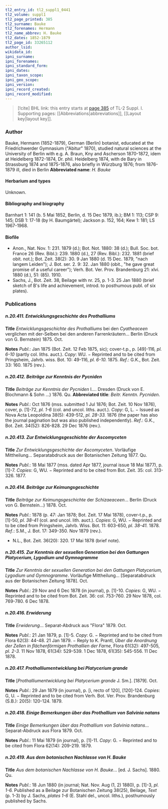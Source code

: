 ```yaml
---
tl2_entry_id: tl2_suppl1_0441
tl2_volume: suppl1
tl2_page_printed: 385
tl2_surname: Bauke
tl2_forenames: Hermann
tl2_name_abbrev: H. Bauke
tl2_dates: 1852-1879
tl2_page_id: 33265112
author_lsid: 
wikidata_id: 
ipni_surname: 
ipni_forenames: 
ipni_standard_form: 
ipni_dates: 
ipni_taxon_scope: 
ipni_geo_scope: 
ipni_version: 
ipni_record_created: 
ipni_record_modified:
---
```



> [!cite] BHL link: this entry starts at [page 385](https://www.biodiversitylibrary.org/page/33265112) of TL-2 Suppl. I.
> Supporting pages: [[Abbreviations|abbreviations]], [[Layout key|layout key]].

### Author

Bauke, Hermann (1852-1879), German (Berlin) botanist, educated at the Friedrichwerder Gymnasium ("Abitur" 1870), studied natural sciences at the University of Berlin with e.g. A. Braun, Kny and Ascherson 1870-1872, idem at Heidelberg 1872-1874, Dr. phil. Heidelberg 1874, with de Bary in Strassburg 1874 and 1875-1876, also briefly in Würzburg 1876; from 1876-1879 ill, died in Berlin 
**Abbreviated name**: *H. Bauke*

#### Herbarium and types

Unknown.

#### Bibliography and biography

Barnhart 1: 141 (b. 5 Mai 1852, Berlin, d. 15 Dec 1879, ib.); BM 1: 113; CSP 9: 145; DSB 1: 17-18 (by H. Baumgärtel); Jackson p. 152, 164; Kew 1: 181; LS 1967-1968.

#### Biofile

- Anon., Nat. Nov. 1: 231. 1879 (d.); Bot. Not. 1880: 38 (d.); Bull. Soc. bot. France 26 (Rev. Bibl.): 239. 1880 (d.), 27 (Rev. Bibl.): 232. 1881 (brief obit. not.); Bot. Zeit. 38(2): 30. 9 Jan 1880 (d. 15 Dec. 1879, "nach langem Leiden"); J. Bot. ser. 2. 9: 32. Jan 1880 (obit., "he gave great promise of a useful career"); Verh. Bot. Ver. Prov. Brandenburg 21: xlvi. 1880 (d.), 51: (85). 1910.
- Sachs, J., Bot. Zeit. 38, Beilage with nr. 25, p. 1-3. 25 Jan 1880 (brief sketch of B's life and achievement, introd. to posthumous publ. of six plates).

### Publications

##### n.20.411. Entwicklungsgeschichte des Prothalliums

**Title**
*Entwicklungsgeschichte des Prothalliums* bei den *Cyatheaceen* verglichen mit der-Selben bei den anderen Farrenkräutern... Berlin (Druck von G. Bernstein) 1875. Oct.

**Notes**
*Publ*.: Jan 1875 (Bot. Zeit. 12 Feb 1875, sic); cover-t.p., p. \[49\]-116, *pl. 6-10* (partly col. liths. auct.). *Copy*: WU. − Reprinted and to be cited from Pringsheim, Jahrb. wiss. Bot. 10: 49-116, *pl. 6-10.* 1875.
*Ref*.: G.K., Bot. Zeit. 33: 160. 1875 (rev.).

##### n.20.412. Beiträge zur Kenntnis der Pycniden

**Title**
*Beiträge zur Kenntnis der Pycniden* I.... Dresden (Druck von E. Blochmann & Sohn ...) 1876. Qu.
**Abbreviated title**: *Beitr. Kenntn. Pycniden*.

**Notes**
*Publ*.: Oct 1876 (mss. submitted 1 Jul 1876; Bot. Zeit. 10 Nov 1876), cover, p. \[1\]-72, *pl. 1-6* (col. and uncol. liths. auct.). *Copy*: G, L. − Issued as Nova Acta Leopoldina 38(5): 439-512, *pl. 28-33.* 1876 (the paper has also the journal pagination but was also published independently).
*Ref*.: G.K., Bot. Zeit. 34(52): 826-828. 29 Dec 1876 (rev.).

##### n.20.413. Zur Entwicklungsgeschichte der Ascomyceten

**Title**
*Zur Entwicklungsgeschichte der Ascomyceten*. Vorläufige Mittheilung... Separatabdruck aus der Botanischen Zeitung 1877. Qu.

**Notes**
*Publ*.: 18 Mai 1877 (mss. dated Apr 1877, journal issue 18 Mai 1877), p. \[1\]-7. *Copies*: G, WU. − Reprinted and to be cited from Bot. Zeit. 35: col. 313-326. 1877.

##### n.20.414. Beiträge zur Keimungsgeschichte

**Title**
*Beiträge zur Keimungsgeschichte* der *Schizaeaceen*... Berlin (Druck von G. Bernstein...) 1878. Oct.

**Notes**
*Publ*.: 1878 (p. 47: Jan 1878; Bot. Zeit. 17 Mai 1878), cover-t.p., p. \[1\]-50, *pl. 38-41* (col. and uncol. lith. auct.). *Copies*: G, WU. − Reprinted and to be cited from Pringsheim, Jahrb. Wiss. Bot. 11: 603-650, *pl. 38-41.* 1878.
*Ref*.: S.M., J. Bot. 17: 349-350. Nov 1879 (rev.).
- N.L., Bot. Zeit. 36(20): 320. 17 Mai 1878 (brief note).

##### n.20.415. Zur Kenntnis der sexuellen Generation bei den Gattungen Platycerium, Lygodium und Gymnogramme

**Title**
*Zur Kenntnis der sexuellen Generation bei den Gattungen Platycerium, Lygodium und Gymnogramme*. Vorläufige Mittheilung... \[Separatabdruck aus der Botanischen Zeitung 1878\]. Oct.

**Notes**
*Publ*.: 29 Nov and 6 Dec 1878 (in journal), p. \[1\]-10. *Copies*: G, WU. − Reprinted and to be cited from Bot. Zeit. 36: col. 753-760. 29 Nov 1878, col. 769-780. 6 Dec 1878.

##### n.20.416. Erwiderung

**Title**
*Erwiderung*... Separat-Abdruck aus "Flora" 1879. Oct.

**Notes**
*Publ*.: 21 Jan 1879, p. \[1\]-5. *Copy*: G. − Reprinted and to be cited from Flora 62(3): 44-48. 21 Jan 1879. − Reply to K. Prantl, *Über die Anordnung der Zellen in flächenförmigen Prothallien der Farne*, Flora 61(32): 497-505, *pl. 2-3.* 11 Nov 1878, 61(34): 529-539. 1 Dec 1878, 61(35): 545-556. 11 Dec 1878.

##### n.20.417. Prothalliumentwicklung bei Platycerium grande

**Title**
\[*Prothalliumentwicklung bei Platycerium grande* J. Sm.\]. \[1879\]. Oct.

**Notes**
*Publ*.: 29 Jan 1879 (in journal), p. \[i, recto of 120\], \[120\]-124. *Copies*: G, U. − Reprinted and to be cited from Verh. Bot. Ver. Prov. Brandenburg (S.B.): 20(5): 120-124. 1879.

##### n.20.418. Einige Bemerkungen über das Prothallium von Salvinia natans

**Title**
*Einige Bemerkungen über das Prothallium von Salvinia natans*... Separat-Abdruck aus Flora 1879. Oct.

**Notes**
*Publ*.: 11 Mai 1879 (in journal), p. \[1\]-11. *Copy*: G. − Reprinted and to be cited from Flora 62(14): 209-219. 1879.

##### n.20.419. Aus dem botanischen Nachlasse von H. Bauke

**Title**
*Aus dem botanischen Nachlasse von H. Bauke*... \[ed. J. Sachs\]. 1880. Qu.

**Notes**
*Publ*.: 18 Jun 1880 (in journal; Nat. Nov. Aug (1, 2) 1880), p. \[1\]-3, *pl. 1-6.* Published as a Beilage zur Botanischen Zeitung 38(25), Beilage, *Text* (p. 1-3) by J. Sachs, *plates 1-6* (E. Stahl del., uncol. liths.), posthumously published by Sachs.

